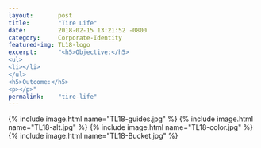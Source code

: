 ```yaml
---
layout:       post
title:        "Tire Life"
date:         2018-02-15 13:21:52 -0800
category:     Corporate-Identity
featured-img: TL18-logo
excerpt:      "<h5>Objective:</h5>
<ul>
<li></li>
</ul>
<h5>Outcome:</h5>
<p></p>"
permalink:    "tire-life"
---
```


{% include image.html name="TL18-guides.jpg" %}
{% include image.html name="TL18-alt.jpg" %}
{% include image.html name="TL18-color.jpg" %}
{% include image.html name="TL18-Bucket.jpg" %}
